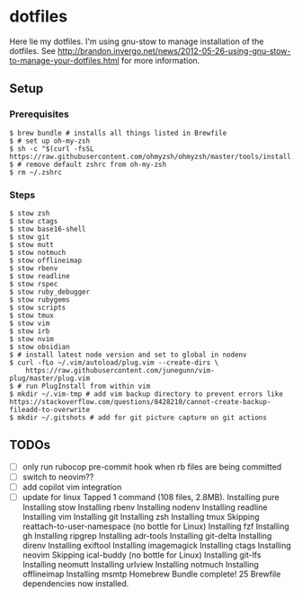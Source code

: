 # dotfiles

Here lie my dotfiles. I'm using gnu-stow to manage installation of the dotfiles.
See http://brandon.invergo.net/news/2012-05-26-using-gnu-stow-to-manage-your-dotfiles.html for more information.

## Setup

### Prerequisites

    $ brew bundle # installs all things listed in Brewfile
    $ # set up oh-my-zsh
    $ sh -c "$(curl -fsSL https://raw.githubusercontent.com/ohmyzsh/ohmyzsh/master/tools/install.sh)"
    $ # remove default zshrc from oh-my-zsh
    $ rm ~/.zshrc

### Steps

    $ stow zsh
    $ stow ctags
    $ stow base16-shell
    $ stow git
    $ stow mutt
    $ stow notmuch
    $ stow offlineimap
    $ stow rbenv
    $ stow readline
    $ stow rspec
    $ stow ruby_debugger
    $ stow rubygems
    $ stow scripts
    $ stow tmux
    $ stow vim
    $ stow irb
    $ stow nvim
    $ stow obsidian
    $ # install latest node version and set to global in nodenv
    $ curl -fLo ~/.vim/autoload/plug.vim --create-dirs \
        https://raw.githubusercontent.com/junegunn/vim-plug/master/plug.vim
    $ # run PlugInstall from within vim
    $ mkdir ~/.vim-tmp # add vim backup directory to prevent errors like https://stackoverflow.com/questions/8428210/cannot-create-backup-fileadd-to-overwrite
    $ mkdir ~/.gitshots # add for git picture capture on git actions

## TODOs

 - [ ] only run rubocop pre-commit hook when rb files are being committed
 - [ ] switch to neovim??
 - [ ] add copilot vim integration
 - [ ] update for linux
        Tapped 1 command (108 files, 2.8MB).
        Installing pure
        Installing stow
        Installing rbenv
        Installing nodenv
        Installing readline
        Installing vim
        Installing git
        Installing zsh
        Installing tmux
        Skipping reattach-to-user-namespace (no bottle for Linux)
        Installing fzf
        Installing gh
        Installing ripgrep
        Installing adr-tools
        Installing git-delta
        Installing direnv
        Installing exiftool
        Installing imagemagick
        Installing ctags
        Installing neovim
        Skipping ical-buddy (no bottle for Linux)
        Installing git-lfs
        Installing neomutt
        Installing urlview
        Installing notmuch
        Installing offlineimap
        Installing msmtp
        Homebrew Bundle complete! 25 Brewfile dependencies now installed.
